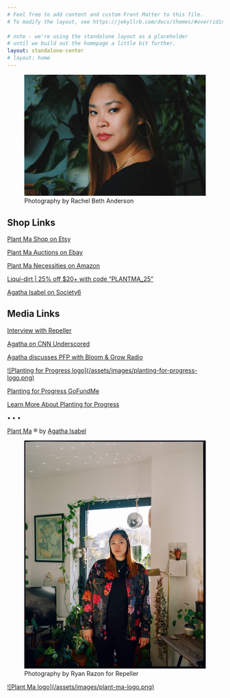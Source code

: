 ```yaml
---
# Feel free to add content and custom Front Matter to this file.
# To modify the layout, see https://jekyllrb.com/docs/themes/#overriding-theme-defaults

# note - we're using the standalone layout as a placeholder
# until we build out the homepage a little bit further.
layout: standalone-center
# layout: home
---
```

<figure>
  <a href="https://www.instagram.com/plant.ma" target="_blank">
    <img alt="Plant Ma headshot" src="/assets/images/plant-ma-headshot.jpg">
  </a>
  <figcaption class="credit">Photography by Rachel Beth Anderson</figcaption>
</figure>

<!-- ![logo](/assets/images/plant-ma-logo-small copy test.jpg) -->

## Shop Links

<!-- <a href="https://etsy.com/shop/PlantMaShop" target="_blank">
  ![logo](/assets/images/plant-ma-shop-logo.png)
</a> -->

<a href="https://etsy.com/shop/PlantMaShop" target="_blank">Plant Ma Shop on Etsy</a>

<a href="https://www.ebay.com/usr/plantmashop" target="_blank">Plant Ma Auctions on Ebay</a>

<a href="https://www.amazon.com/shop/plant.ma" target="_blank">Plant Ma Necessities on Amazon</a>

<a href="https://www.liquidirt.com" target="_blank">Liqui-dirt | 25% off $20+ with code “PLANTMA_25”</a>

<a href="https://society6.com/aisabel716" target="_blank">Agatha Isabel on Society6</a>

## Media Links

<a href="https://repeller.com/best-tips-for-keeping-pllants-alive" target="_blank">Interview with Repeller</a>

<a href="https://www.cnn.com/2020/07/27/cnn-underscored/how-to-take-care-of-plants/index.html" target="_blank">Agatha on CNN Underscored</a>

<a href="https://bloomandgrowradio.com/together" target="_blank">Agatha discusses PFP with Bloom & Grow Radio</a>

<a href="https://plantingforprogress.org" target="_blank">
  ![Planting for Progress logo](/assets/images/planting-for-progress-logo.png)
</a>

<a href="https://www.gofundme.com/f/planting-for-progress-donors" target="_blank">Planting for Progress GoFundMe</a>

<a href="https://plantingforprogress.org" target="_blank">Learn More About Planting for Progress</a>

•&nbsp;•&nbsp;•

<p><a href="https://www.instagram.com/plant.ma" target="_blank">Plant Ma</a> &reg; by <a href="https://www.linkedin.com/in/agathaisabel" target="_blank">Agatha Isabel</a></p>

<figure>
  <img src="/assets/images/plant-ma-in-home.jpg" alt="Plant Ma in her home">
  <figcaption class="credit">Photography by Ryan Razon for Repeller</figcaption>
</figure>

<a href="https://www.instagram.com/plant.ma" target="_blank">
  ![Plant Ma logo](/assets/images/plant-ma-logo.png)
</a>

